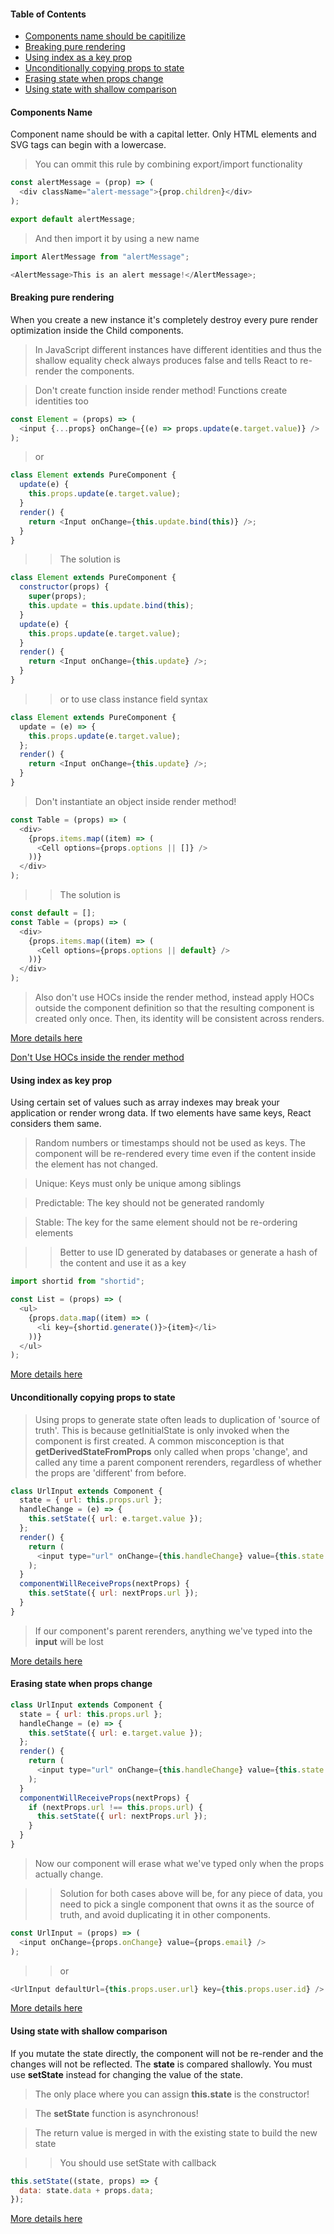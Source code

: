 #### Table of Contents

- [Components name should be capitilize](#components-name)
- [Breaking pure rendering](#breaking-pure-rendering)
- [Using index as a key prop](#using-index-as-key-prop)
- [Unconditionally copying props to state](#unconditionally-copying-props-to-state)
- [Erasing state when props change](#erasing-state-when-props-change)
- [Using state with shallow comparison](#using-state-with-shallow-comparison)

#### Components Name

Component name should be with a capital letter. Only HTML elements and SVG tags can begin with a lowercase.

> You can ommit this rule by combining export/import functionality

```javascript
const alertMessage = (prop) => (
  <div className="alert-message">{prop.children}</div>
);

export default alertMessage;
```

> And then import it by using a new name

```javascript
import AlertMessage from "alertMessage";

<AlertMessage>This is an alert message!</AlertMessage>;
```

#### Breaking pure rendering

When you create a new instance it's completely destroy every pure render optimization inside the Child components.

> In JavaScript different instances have different identities and thus the shallow equality check always produces false and tells React to re-render the components.

> Don't create function inside render method! Functions create identities too

```javascript
const Element = (props) => (
  <input {...props} onChange={(e) => props.update(e.target.value)} />
);
```

> or

```javascript
class Element extends PureComponent {
  update(e) {
    this.props.update(e.target.value);
  }
  render() {
    return <Input onChange={this.update.bind(this)} />;
  }
}
```

> > The solution is

```javascript
class Element extends PureComponent {
  constructor(props) {
    super(props);
    this.update = this.update.bind(this);
  }
  update(e) {
    this.props.update(e.target.value);
  }
  render() {
    return <Input onChange={this.update} />;
  }
}
```

> > or to use class instance field syntax

```javascript
class Element extends PureComponent {
  update = (e) => {
    this.props.update(e.target.value);
  };
  render() {
    return <Input onChange={this.update} />;
  }
}
```

> Don't instantiate an object inside render method!

```javascript
const Table = (props) => (
  <div>
    {props.items.map((item) => (
      <Cell options={props.options || []} />
    ))}
  </div>
);
```

> > The solution is

```javascript
const default = [];
const Table = (props) => (
  <div>
    {props.items.map((item) => (
      <Cell options={props.options || default} />
    ))}
  </div>
);
```

> Also don't use HOCs inside the render method, instead apply HOCs outside the component definition so that the resulting component is created only once. Then, its identity will be consistent across renders.

[More details here](https://medium.com/@esamatti/react-js-pure-render-performance-anti-pattern-fb88c101332f#.hv3l5i8vb)

[Don't Use HOCs inside the render method](https://reactjs.org/docs/higher-order-components.html#dont-use-hocs-inside-the-render-method)

#### Using index as key prop

Using certain set of values such as array indexes may break your application or render wrong data. If two elements have same keys, React considers them same.

> Random numbers or timestamps should not be used as keys. The component will be re-rendered every time even if the content inside the element has not changed.

> Unique: Keys must only be unique among siblings

> Predictable: The key should not be generated randomly

> Stable: The key for the same element should not be re-ordering elements

> > Better to use ID generated by databases or generate a hash of the content and use it as a key

```javascript
import shortid from "shortid";

const List = (props) => (
  <ul>
    {props.data.map((item) => (
      <li key={shortid.generate()}>{item}</li>
    ))}
  </ul>
);
```

[More details here](https://medium.com/@robinpokorny/index-as-a-key-is-an-anti-pattern-e0349aece318)

#### Unconditionally copying props to state

> Using props to generate state often leads to duplication of 'source of truth'. This is because getInitialState is only invoked when the component is first created. A common misconception is that <strong>getDerivedStateFromProps</strong> only called when props 'change', and called any time a parent component rerenders, regardless of whether the props are 'different' from before.

```javascript
class UrlInput extends Component {
  state = { url: this.props.url };
  handleChange = (e) => {
    this.setState({ url: e.target.value });
  };
  render() {
    return (
      <input type="url" onChange={this.handleChange} value={this.state.url} />
    );
  }
  componentWillReceiveProps(nextProps) {
    this.setState({ url: nextProps.url });
  }
}
```

> If our component's parent rerenders, anything we've typed into the <strong>input</strong> will be lost

[More details here](https://reactjs.org/blog/2018/06/07/you-probably-dont-need-derived-state.html#anti-pattern-unconditionally-copying-props-to-state)

#### Erasing state when props change

```javascript
class UrlInput extends Component {
  state = { url: this.props.url };
  handleChange = (e) => {
    this.setState({ url: e.target.value });
  };
  render() {
    return (
      <input type="url" onChange={this.handleChange} value={this.state.url} />
    );
  }
  componentWillReceiveProps(nextProps) {
    if (nextProps.url !== this.props.url) {
      this.setState({ url: nextProps.url });
    }
  }
}
```

> Now our component will erase what we've typed only when the props actually change.

> > Solution for both cases above will be, for any piece of data, you need to pick a single component that owns it as the source of truth, and avoid duplicating it in other components.

```javascript
const UrlInput = (props) => (
  <input onChange={props.onChange} value={props.email} />
);
```

> > or

```javascript
<UrlInput defaultUrl={this.props.user.url} key={this.props.user.id} />
```

[More details here](https://reactjs.org/blog/2018/06/07/you-probably-dont-need-derived-state.html#recommendation-fully-controlled-component)

#### Using state with shallow comparison

If you mutate the state directly, the component will not be re-render and the changes will not be reflected. The <strong>state</strong> is compared shallowly. You must use <b>setState</b> instead for changing the value of the state.

> The only place where you can assign <b>this.state</b> is the constructor!

> The <b>setState</b> function is asynchronous!

> The return value is merged in with the existing state to build the new state

> > You should use setState with callback

```javascript
this.setState((state, props) => {
  data: state.data + props.data;
});
```

[More details here](https://reactjs.org/docs/state-and-lifecycle.html#state-updates-may-be-asynchronous)
